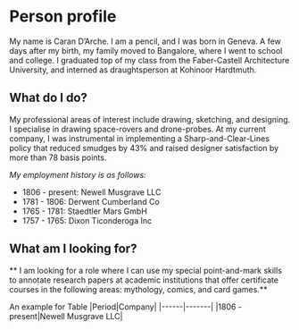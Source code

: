 # Person profile

My name is Caran D’Arche. I am a pencil, and I was born in Geneva. A few days after my birth, my family moved to Bangalore, where I went to school and college. I graduated top of my class from the Faber-Castell Architecture University, and interned as draughtsperson at Kohinoor Hardtmuth.

## What do I do?

My professional areas of interest include drawing, sketching, and designing. I specialise in drawing space-rovers and drone-probes.
At my current company, I was instrumental in implementing a Sharp-and-Clear-Lines policy that reduced smudges by 43% and raised designer satisfaction by more than 78 basis points.

_My employment history is as follows:_

-  1806 - present: Newell Musgrave LLC
-  1781 - 1806: Derwent Cumberland Co
-  1765 - 1781: Staedtler Mars GmbH
-  1757 - 1765: Dixon Ticonderoga Inc

## What am I looking for?

** I am looking for a role where I can use my special point-and-mark skills to annotate research papers at academic institutions that offer certificate courses in the following areas: mythology, comics, and card games.**

An example for Table
|Period|Company|
|------|-------|
|1806 - present|Newell Musgrave LLC|
